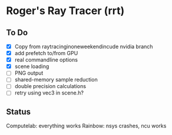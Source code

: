# Roger's Ray Tracer (rrt)

## To Do

- [x] Copy from raytracinginoneweekendincude nvidia branch
- [x] add prefetch to/from GPU
- [x] real commandline options
- [x] scene loading
- [ ] PNG output
- [ ] shared-memory sample reduction
- [ ] double precision calculations
- [ ] retry using vec3 in scene.h?

## Status

Computelab: everything works
Rainbow: nsys crashes, ncu works
